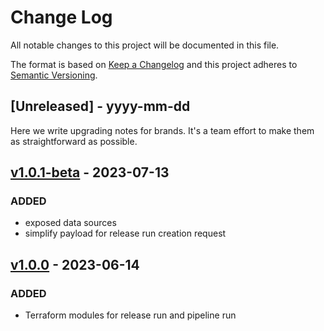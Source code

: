 
# Change Log
All notable changes to this project will be documented in this file.
 
The format is based on [Keep a Changelog](http://keepachangelog.com/)
and this project adheres to [Semantic Versioning](http://semver.org/).
 
## [Unreleased] - yyyy-mm-dd
 
Here we write upgrading notes for brands. It's a team effort to make them as
straightforward as possible.

## [v1.0.1-beta](https://github.com/ozone-one/terraform-provider-ozone/releases/tag/v1.0.1-beta) -  2023-07-13

### ADDED

- exposed data sources
- simplify payload for release run creation request

## [v1.0.0](https://github.com/ozone-one/terraform-provider-ozone/releases/tag/v1.0.0) -  2023-06-14
 
### ADDED

- Terraform modules for release run and pipeline run